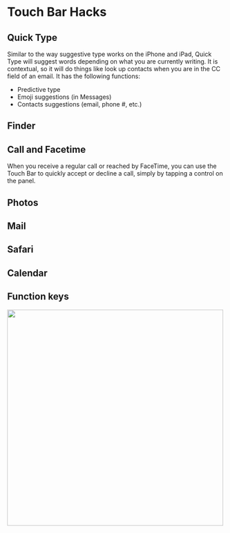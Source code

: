 # Touch Bar Hacks

## Quick Type

Similar to the way suggestive type works on the iPhone and iPad, Quick Type will suggest words depending on what you are currently writing. It is contextual, so it will do things like look up contacts when you are in the CC field of an email. It has the following functions:

- Predictive type
- Emoji suggestions (in Messages)
- Contacts suggestions (email, phone #, etc.)

## Finder

## Call and Facetime

When you receive a regular call or reached by FaceTime, you can use the Touch Bar to quickly accept or decline a call, simply by tapping a control on the panel.

## Photos

## Mail

## Safari

## Calendar

## Function keys

<img src="https://www.macworld.co.uk/cmsdata/features/3648472/how_to_use_touch_bar_on_new_macbook_pro_function_keys_860_thumb.jpg" width="500">

